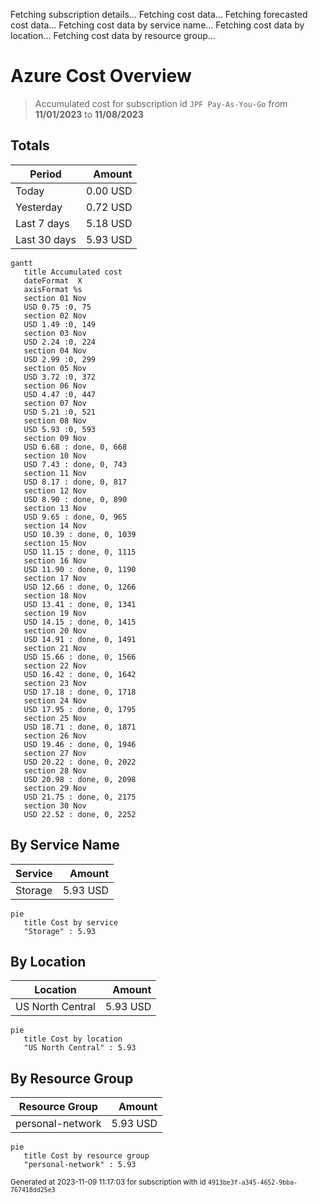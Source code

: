 Fetching subscription details...
Fetching cost data...
Fetching forecasted cost data...
Fetching cost data by service name...
Fetching cost data by location...
Fetching cost data by resource group...
# Azure Cost Overview

> Accumulated cost for subscription id `JPF Pay-As-You-Go` from **11/01/2023** to **11/08/2023**

## Totals

|Period|Amount|
|---|---:|
|Today|0.00 USD|
|Yesterday|0.72 USD|
|Last 7 days|5.18 USD|
|Last 30 days|5.93 USD|

```mermaid
gantt
   title Accumulated cost
   dateFormat  X
   axisFormat %s
   section 01 Nov
   USD 0.75 :0, 75
   section 02 Nov
   USD 1.49 :0, 149
   section 03 Nov
   USD 2.24 :0, 224
   section 04 Nov
   USD 2.99 :0, 299
   section 05 Nov
   USD 3.72 :0, 372
   section 06 Nov
   USD 4.47 :0, 447
   section 07 Nov
   USD 5.21 :0, 521
   section 08 Nov
   USD 5.93 :0, 593
   section 09 Nov
   USD 6.68 : done, 0, 668
   section 10 Nov
   USD 7.43 : done, 0, 743
   section 11 Nov
   USD 8.17 : done, 0, 817
   section 12 Nov
   USD 8.90 : done, 0, 890
   section 13 Nov
   USD 9.65 : done, 0, 965
   section 14 Nov
   USD 10.39 : done, 0, 1039
   section 15 Nov
   USD 11.15 : done, 0, 1115
   section 16 Nov
   USD 11.90 : done, 0, 1190
   section 17 Nov
   USD 12.66 : done, 0, 1266
   section 18 Nov
   USD 13.41 : done, 0, 1341
   section 19 Nov
   USD 14.15 : done, 0, 1415
   section 20 Nov
   USD 14.91 : done, 0, 1491
   section 21 Nov
   USD 15.66 : done, 0, 1566
   section 22 Nov
   USD 16.42 : done, 0, 1642
   section 23 Nov
   USD 17.18 : done, 0, 1718
   section 24 Nov
   USD 17.95 : done, 0, 1795
   section 25 Nov
   USD 18.71 : done, 0, 1871
   section 26 Nov
   USD 19.46 : done, 0, 1946
   section 27 Nov
   USD 20.22 : done, 0, 2022
   section 28 Nov
   USD 20.98 : done, 0, 2098
   section 29 Nov
   USD 21.75 : done, 0, 2175
   section 30 Nov
   USD 22.52 : done, 0, 2252
```

## By Service Name

|Service|Amount|
|---|---:|
|Storage|5.93 USD|

```mermaid
pie
   title Cost by service
   "Storage" : 5.93
```

## By Location

|Location|Amount|
|---|---:|
|US North Central|5.93 USD|

```mermaid
pie
   title Cost by location
   "US North Central" : 5.93
```

## By Resource Group

|Resource Group|Amount|
|---|---:|
|personal-network|5.93 USD|

```mermaid
pie
   title Cost by resource group
   "personal-network" : 5.93
```

<sup>Generated at 2023-11-09 11:17:03 for subscription with id `4913be3f-a345-4652-9bba-767418dd25e3`</sup>
